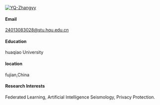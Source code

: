 

[![YQ-Zhangyy](https://img.shields.io/badge/YQ-Zhangyy-github-blue?logo=github)](https://github.com/YQ-Zhangyy)


#### Email
24013083028@stu.hqu.edu.cn

#### Education
huaqiao University

#### location
fujian,China

#### Research Interests
Federated Learning, Artificial Intelligence Seismology, Privacy Protection.

